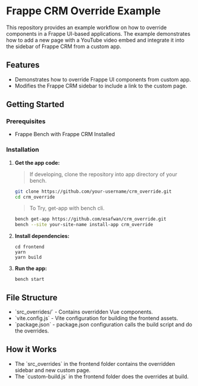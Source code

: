 # Frappe CRM Override Example

This repository provides an example workflow on how to override components in a Frappe UI-based applications. The example demonstrates how to add a new page with a YouTube video embed and integrate it into the sidebar of Frappe CRM from a custom app.

## Features

- Demonstrates how to override Frappe UI components from custom app.
- Modifies the Frappe CRM sidebar to include a link to the custom page.

## Getting Started

### Prerequisites

- Frappe Bench with Frappe CRM Installed

### Installation

1. **Get the app code:**

   > If developing, clone the repository into app directory of your bench.
   
   ```bash
   git clone https://github.com/your-username/crm_override.git
   cd crm_override
   ```

   > To Try, get-app with bench cli.
   ```bash
   bench get-app https://github.com/esafwan/crm_override.git
   bench --site your-site-name install-app crm_override


3. **Install dependencies:**
   ```
   cd frontend
   yarn
   yarn build

   ```

5. **Run the app:**
   ```
   bench start
   ```

## File Structure

- \`src_overrides/\` - Contains overridden Vue components.
- \`vite.config.js\` - Vite configuration for building the frontend assets.
- \`package.json\` - package.json configuration calls the build script and do the overrides. 

## How it Works

- The \`src_overrides\` in the frontend folder contains the overridden sidebar and new custom page.
- The  \`custom-build.js` in the frontend folder does the overrides at build. 
